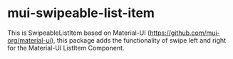 # mui-swipeable-list-item
This is SwipeableListItem based on Material-UI (https://github.com/mui-org/material-ui), this package adds the functionality of swipe left and right for the Material-UI ListItem Component.
